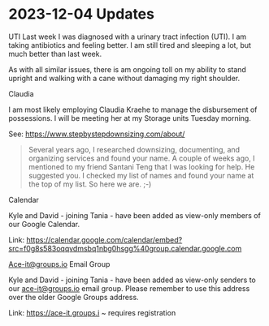 # 2023-12-04 Updates

UTI
Last week I was diagnosed with a urinary tract infection (UTI). I am taking antibiotics and feeling better. I am still tired and sleeping a lot, but much better than last week.

As with all similar issues, there is am ongoing toll on my ability to stand upright and walking with a cane without damaging my right shoulder.


Claudia

I am most likely employing Claudia Kraehe to manage the disbursement of possessions. I will be meeting her at my Storage units Tuesday morning.

See: https://www.stepbystepdownsizing.com/about/

> Several years ago, I researched downsizing, documenting, and organizing services and found your name. A couple of weeks ago, I mentioned to my friend Santani Teng that I was looking for help. He suggested you. I checked my list of names and found your name at the top of my list. So here we are. ;-)


Calendar

Kyle and David - joining Tania - have been added as view-only members of our Google Calendar.

Link: https://calendar.google.com/calendar/embed?src=f0g8s583oqqvdmsbq1nbg0hsgg%40group.calendar.google.com

Ace-it@groups.io Email Group

Kyle and David - joining Tania - have been added as view-only senders to our ace-it@groups.io email group. Please remember to use this address over the older Google Groups address.

Link: https://ace-it.groups.i ~ requires registration



